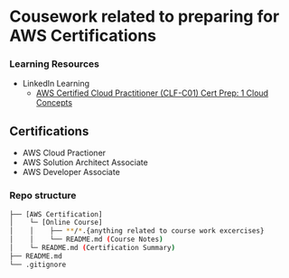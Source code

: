 # Cousework related to preparing for AWS Certifications

### Learning Resources
- LinkedIn Learning
  - [AWS Certified Cloud Practitioner (CLF-C01) Cert Prep: 1 Cloud Concepts](https://www.linkedin.com/learning/aws-certified-cloud-practitioner-clf-c01-cert-prep-1-cloud-concepts)

## Certifications
- AWS Cloud Practioner
- AWS Solution Architect Associate
- AWS Developer Associate

### Repo structure
```bash
├── [AWS Certification]
│    └─ [Online Course]
│    │    ├── **/*.{anything related to course work excercises}
│    │    └── README.md (Course Notes)
│    └─ README.md (Certification Summary)
├── README.md
└── .gitignore
```
